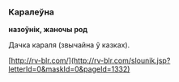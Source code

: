### Каралеўна
**назоўнік, жаночы род**

Дачка караля (звычайна ў казках).

<a rel="author">[http://rv-blr.com/](http://rv-blr.com/slounik.jsp?letterId=0&maskId=0&pageId=1332)</a>
